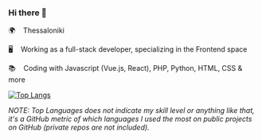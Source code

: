 ### Hi there 👋

🌍 &nbsp;&nbsp; Thessaloniki    

🖥️ &nbsp;&nbsp; Working as a full-stack developer, specializing in the Frontend space

📚 &nbsp;&nbsp; Coding with Javascript (Vue.js, React), PHP, Python, HTML, CSS & more 

[![Top Langs](https://github-readme-stats.vercel.app/api/top-langs/?username=siderisng&count_private=true&include_all_commits=true&show_icons=true&theme=bear&layout=compact&langs_count=7)](https://github.com/anuraghazra/github-readme-stats)

_NOTE: Top Languages does not indicate my skill level or anything like that, it's a GitHub metric of which languages I used the most on public projects on GitHub (private repos are not included)._
